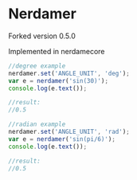 Nerdamer
========

Forked version 0.5.0

Implemented in nerdamecore
```javascript         
//degree example
nerdamer.set('ANGLE_UNIT', 'deg'); 
var e = nerdamer('sin(30)');
console.log(e.text());

//result: 
//0.5

//radian example
nerdamer.set('ANGLE_UNIT', 'rad'); 
var e = nerdamer('sin(pi/6)');
console.log(e.text());

//result: 
//0.5
```            
